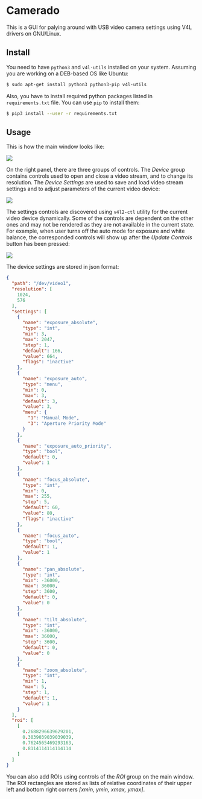 # Camerado

This is a GUI for palying around with USB video camera settings using V4L drivers on GNU/Linux.

## Install

You need to have `python3` and `v4l-utils` installed on your system. Assuming you are working on a DEB-based OS like Ubuntu:
```bash
$ sudo apt-get install python3 python3-pip v4l-utils
```
Also, you have to install required python packages listed in `requirements.txt` file. You can use `pip` to install them:
```bash
$ pip3 install --user -r requirements.txt
```

## Usage

This is how the main window looks like:

![](../assets/main.png?raw=true)

On the right panel, there are three groups of controls. The *Device* group contains controls used to open and close a video stream, and to change its resolution. The *Device Settings* are used to save and load video stream settings and to adjust parameters of the current video device:

![](../assets/settings_1.png?raw=true)

The settings controls are discovered using `v4l2-ctl` utility for the current video device dynamically. Some of the controls are dependent on the other ones and may not be rendered as they are not available in the current state. For example, when user turns off the auto mode for exposure and white balance, the corresponded controls will show up after the *Update Controls* button has been pressed:

![](../assets/settings_2.png?raw=true)

The device settings are stored in json format:
```json
{
  "path": "/dev/video1",
  "resolution": [
    1024,
    576
  ],
  "settings": [
    {
      "name": "exposure_absolute",
      "type": "int",
      "min": 3,
      "max": 2047,
      "step": 1,
      "default": 166,
      "value": 664,
      "flags": "inactive"
    },
    {
      "name": "exposure_auto",
      "type": "menu",
      "min": 0,
      "max": 3,
      "default": 3,
      "value": 3,
      "menu": {
        "1": "Manual Mode",
        "3": "Aperture Priority Mode"
      }
    },
    {
      "name": "exposure_auto_priority",
      "type": "bool",
      "default": 0,
      "value": 1
    },
    {
      "name": "focus_absolute",
      "type": "int",
      "min": 0,
      "max": 255,
      "step": 5,
      "default": 60,
      "value": 80,
      "flags": "inactive"
    },
    {
      "name": "focus_auto",
      "type": "bool",
      "default": 1,
      "value": 1
    },
    {
      "name": "pan_absolute",
      "type": "int",
      "min": -36000,
      "max": 36000,
      "step": 3600,
      "default": 0,
      "value": 0
    },
    {
      "name": "tilt_absolute",
      "type": "int",
      "min": -36000,
      "max": 36000,
      "step": 3600,
      "default": 0,
      "value": 0
    },
    {
      "name": "zoom_absolute",
      "type": "int",
      "min": 1,
      "max": 5,
      "step": 1,
      "default": 1,
      "value": 1
    }
  ],
  "roi": [
    [
      0.2688296639629201,
      0.3039039039039039,
      0.7624565469293163,
      0.8114114114114114
    ]
  ]
}
```
You can also add ROIs using controls of the *ROI* group on the main window. The ROI rectangles are stored as lists of relative coordinates of their upper left and bottom right corners *[xmin, ymin, xmax, ymax]*.

